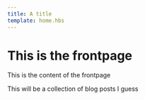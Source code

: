 ```yaml
---
title: A title
template: home.hbs
---
```


# This is the frontpage

This is the content of the frontpage

This will be a collection of blog posts I guess